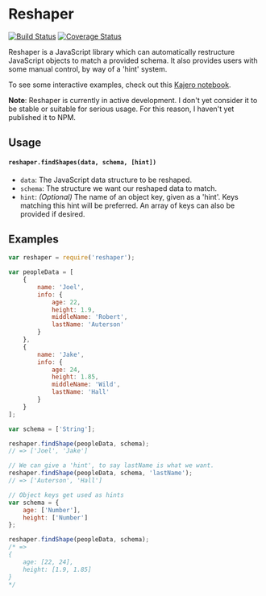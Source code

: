 # Reshaper

[![Build Status](https://travis-ci.org/JoelOtter/reshaper.svg?branch=master)](https://travis-ci.org/JoelOtter/reshaper) [![Coverage Status](https://coveralls.io/repos/github/JoelOtter/reshaper/badge.svg?branch=master)](https://coveralls.io/github/JoelOtter/reshaper?branch=master)

Reshaper is a JavaScript library which can automatically restructure JavaScript objects to match a provided schema. It also provides users with some manual control, by way of a 'hint' system.

To see some interactive examples, check out this [Kajero notebook](http://www.joelotter.com/reshaper).

**Note**: Reshaper is currently in active development. I don't yet consider it to be stable or suitable for serious usage. For this reason, I haven't yet published it to NPM.

## Usage

#### `reshaper.findShapes(data, schema, [hint])`

- `data`: The JavaScript data structure to be reshaped.
- `schema`: The structure we want our reshaped data to match.
- `hint`: _(Optional)_ The name of an object key, given as a 'hint'. Keys matching this hint will be preferred. An array of keys can also be provided if desired.

## Examples

```javascript
var reshaper = require('reshaper');

var peopleData = [
    {
        name: 'Joel',
        info: {
            age: 22,
            height: 1.9,
            middleName: 'Robert',
            lastName: 'Auterson'
        }
    },
    {
        name: 'Jake',
        info: {
            age: 24,
            height: 1.85,
            middleName: 'Wild',
            lastName: 'Hall'
        }
    }
];

var schema = ['String'];

reshaper.findShape(peopleData, schema);
// => ['Joel', 'Jake']

// We can give a 'hint', to say lastName is what we want.
reshaper.findShape(peopleData, schema, 'lastName');
// => ['Auterson', 'Hall']

// Object keys get used as hints
var schema = {
    age: ['Number'],
    height: ['Number']
};

reshaper.findShape(peopleData, schema);
/* =>
{
    age: [22, 24],
    height: [1.9, 1.85]
}
*/

```
